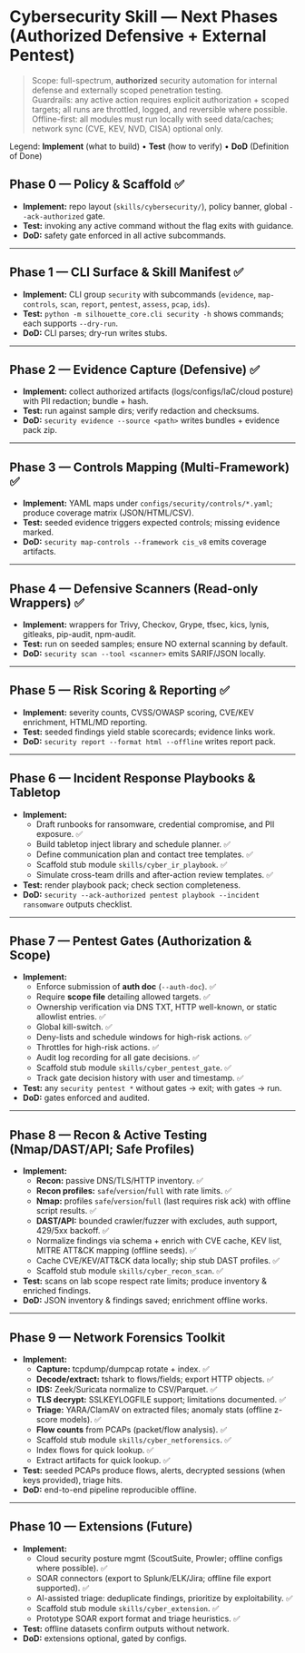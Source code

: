# Cybersecurity Skill — Next Phases (Authorized Defensive + External Pentest)

> Scope: full-spectrum, **authorized** security automation for internal defense and externally scoped penetration testing.  
> Guardrails: any active action requires explicit authorization + scoped targets; all runs are throttled, logged, and reversible where possible.  
> Offline-first: all modules must run locally with seed data/caches; network sync (CVE, KEV, NVD, CISA) optional only.

Legend: **Implement** (what to build) • **Test** (how to verify) • **DoD** (Definition of Done)

## Phase 0 — Policy & Scaffold ✅

* **Implement:** repo layout (`skills/cybersecurity/`), policy banner, global `--ack-authorized` gate.
* **Test:** invoking any active command without the flag exits with guidance.
* **DoD:** safety gate enforced in all active subcommands.

---

## Phase 1 — CLI Surface & Skill Manifest ✅

* **Implement:** CLI group `security` with subcommands (`evidence`, `map-controls`, `scan`, `report`, `pentest`, `assess`, `pcap`, `ids`).
* **Test:** `python -m silhouette_core.cli security -h` shows commands; each supports `--dry-run`.
* **DoD:** CLI parses; dry-run writes stubs.

---

## Phase 2 — Evidence Capture (Defensive) ✅

* **Implement:** collect authorized artifacts (logs/configs/IaC/cloud posture) with PII redaction; bundle + hash.
* **Test:** run against sample dirs; verify redaction and checksums.
* **DoD:** `security evidence --source <path>` writes bundles + evidence pack zip.

---

## Phase 3 — Controls Mapping (Multi-Framework) ✅

* **Implement:** YAML maps under `configs/security/controls/*.yaml`; produce coverage matrix (JSON/HTML/CSV).
* **Test:** seeded evidence triggers expected controls; missing evidence marked.
* **DoD:** `security map-controls --framework cis_v8` emits coverage artifacts.

---

## Phase 4 — Defensive Scanners (Read-only Wrappers) ✅

* **Implement:** wrappers for Trivy, Checkov, Grype, tfsec, kics, lynis, gitleaks, pip-audit, npm-audit.
* **Test:** run on seeded samples; ensure NO external scanning by default.
* **DoD:** `security scan --tool <scanner>` emits SARIF/JSON locally.

---

## Phase 5 — Risk Scoring & Reporting ✅

* **Implement:** severity counts, CVSS/OWASP scoring, CVE/KEV enrichment, HTML/MD reporting.
* **Test:** seeded findings yield stable scorecards; evidence links work.
* **DoD:** `security report --format html --offline` writes report pack.

---

## Phase 6 — Incident Response Playbooks & Tabletop
- **Implement:**
  - Draft runbooks for ransomware, credential compromise, and PII exposure. ✅
  - Build tabletop inject library and schedule planner. ✅
  - Define communication plan and contact tree templates. ✅
  - Scaffold stub module `skills/cyber_ir_playbook`. ✅
  - Simulate cross-team drills and after-action review templates. ✅
 - **Test:** render playbook pack; check section completeness.
 - **DoD:** `security --ack-authorized pentest playbook --incident ransomware` outputs checklist.

---

## Phase 7 — Pentest Gates (Authorization & Scope)
- **Implement:**
  - Enforce submission of **auth doc** (`--auth-doc`). ✅
  - Require **scope file** detailing allowed targets. ✅
  - Ownership verification via DNS TXT, HTTP well-known, or static allowlist entries. ✅
  - Global kill-switch. ✅
  - Deny-lists and schedule windows for high-risk actions. ✅
  - Throttles for high-risk actions. ✅
  - Audit log recording for all gate decisions. ✅
  - Scaffold stub module `skills/cyber_pentest_gate`. ✅
  - Track gate decision history with user and timestamp. ✅
- **Test:** any `security pentest *` without gates → exit; with gates → run.
- **DoD:** gates enforced and audited.

---

## Phase 8 — Recon & Active Testing (Nmap/DAST/API; Safe Profiles)
- **Implement:**
  - **Recon:** passive DNS/TLS/HTTP inventory. ✅
  - **Recon profiles:** `safe`/`version`/`full` with rate limits. ✅
  - **Nmap:** profiles `safe`/`version`/`full` (last requires risk ack) with offline script results. ✅
  - **DAST/API:** bounded crawler/fuzzer with excludes, auth support, 429/5xx backoff. ✅
  - Normalize findings via schema + enrich with CVE cache, KEV list, MITRE ATT&CK mapping (offline seeds). ✅
  - Cache CVE/KEV/ATT&CK data locally; ship stub DAST profiles. ✅
  - Scaffold stub module `skills/cyber_recon_scan`. ✅
- **Test:** scans on lab scope respect rate limits; produce inventory & enriched findings.
- **DoD:** JSON inventory & findings saved; enrichment offline works.

---

## Phase 9 — Network Forensics Toolkit
- **Implement:**
  - **Capture:** tcpdump/dumpcap rotate + index. ✅
  - **Decode/extract:** tshark to flows/fields; export HTTP objects. ✅
  - **IDS:** Zeek/Suricata normalize to CSV/Parquet. ✅
  - **TLS decrypt:** SSLKEYLOGFILE support; limitations documented. ✅
  - **Triage:** YARA/ClamAV on extracted files; anomaly stats (offline z-score models). ✅
  - **Flow counts** from PCAPs (packet/flow analysis). ✅
  - Scaffold stub module `skills/cyber_netforensics`. ✅
  - Index flows for quick lookup. ✅
  - Extract artifacts for quick lookup. ✅
- **Test:** seeded PCAPs produce flows, alerts, decrypted sessions (when keys provided), triage hits.
- **DoD:** end-to-end pipeline reproducible offline.

---

## Phase 10 — Extensions (Future)
- **Implement:**
  - Cloud security posture mgmt (ScoutSuite, Prowler; offline configs where possible). ✅
  - SOAR connectors (export to Splunk/ELK/Jira; offline file export supported). ✅
  - AI-assisted triage: deduplicate findings, prioritize by exploitability. ✅
  - Scaffold stub module `skills/cyber_extension`. ✅
  - Prototype SOAR export format and triage heuristics. ✅
- **Test:** offline datasets confirm outputs without network.
- **DoD:** extensions optional, gated by configs.
